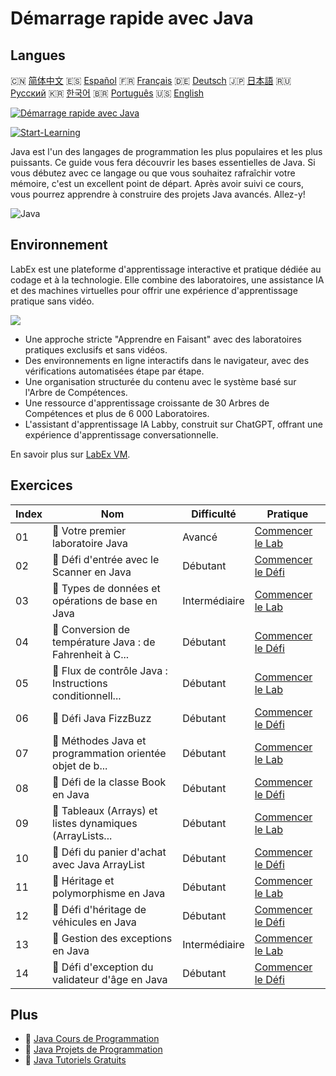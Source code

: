 # Démarrage rapide avec Java

## Langues

🇨🇳 [简体中文](README_zh.md) 🇪🇸 [Español](README_es.md) 🇫🇷 [Français](README_fr.md) 🇩🇪 [Deutsch](README_de.md) 🇯🇵 [日本語](README_ja.md) 🇷🇺 [Русский](README_ru.md) 🇰🇷 [한국어](README_ko.md) 🇧🇷 [Português](README_pt.md) 🇺🇸 [English](README.md) 

[![Démarrage rapide avec Java](https://cover-creator.labex.io/quick-start-with-java.png?lang=fr)](https://labex.io/fr/courses/quick-start-with-java)

[![Start-Learning](https://img.shields.io/badge/Start-Learning-whitesmoke?style=for-the-badge)](https://labex.io/fr/courses/quick-start-with-java)

Java est l'un des langages de programmation les plus populaires et les plus puissants. Ce guide vous fera découvrir les bases essentielles de Java. Si vous débutez avec ce langage ou que vous souhaitez rafraîchir votre mémoire, c'est un excellent point de départ. Après avoir suivi ce cours, vous pourrez apprendre à construire des projets Java avancés. Allez-y!

![Java](https://img.shields.io/badge/Java-whitesmoke?style=for-the-badge&logo=java)


## Environnement

LabEx est une plateforme d'apprentissage interactive et pratique dédiée au codage et à la technologie. Elle combine des laboratoires, une assistance IA et des machines virtuelles pour offrir une expérience d'apprentissage pratique sans vidéo.

![](https://tutorial-screenshot.getvm.io/images/vm-1725247253.png)

- Une approche stricte "Apprendre en Faisant" avec des laboratoires pratiques exclusifs et sans vidéos.
- Des environnements en ligne interactifs dans le navigateur, avec des vérifications automatisées étape par étape.
- Une organisation structurée du contenu avec le système basé sur l'Arbre de Compétences.
- Une ressource d'apprentissage croissante de 30 Arbres de Compétences et plus de 6 000 Laboratoires.
- L'assistant d'apprentissage IA Labby, construit sur ChatGPT, offrant une expérience d'apprentissage conversationnelle.

En savoir plus sur [LabEx VM](https://support.labex.io/using-labex/virtual-machine).

## Exercices

|   Index | Nom                                                      | Difficulté    | Pratique                                                                                                                                    |
|---------|----------------------------------------------------------|---------------|---------------------------------------------------------------------------------------------------------------------------------------------|
|      01 | 📖 Votre premier laboratoire Java                        | Avancé        | <a target='_blank' href='https://labex.io/fr/tutorials/java-your-first-java-lab-411751'>Commencer le Lab</a>                                |
|      02 | 🎯 Défi d'entrée avec le Scanner en Java                 | Débutant      | <a target='_blank' href='https://labex.io/fr/tutorials/java-java-scanner-input-challenge-413835'>Commencer le Défi</a>                      |
|      03 | 📖 Types de données et opérations de base en Java        | Intermédiaire | <a target='_blank' href='https://labex.io/fr/tutorials/java-java-data-types-and-basic-operations-413744'>Commencer le Lab</a>               |
|      04 | 🎯 Conversion de température Java : de Fahrenheit à C... | Débutant      | <a target='_blank' href='https://labex.io/fr/tutorials/java-java-fahrenheit-to-celsius-conversion-413851'>Commencer le Défi</a>             |
|      05 | 📖 Flux de contrôle Java : Instructions conditionnell... | Débutant      | <a target='_blank' href='https://labex.io/fr/tutorials/java-java-control-flow-conditionals-and-loops-413751'>Commencer le Lab</a>           |
|      06 | 🎯 Défi Java FizzBuzz                                    | Débutant      | <a target='_blank' href='https://labex.io/fr/tutorials/java-java-fizzbuzz-challenge-413852'>Commencer le Défi</a>                           |
|      07 | 📖 Méthodes Java et programmation orientée objet de b... | Débutant      | <a target='_blank' href='https://labex.io/fr/tutorials/java-java-methods-and-basic-object-oriented-programming-413809'>Commencer le Lab</a> |
|      08 | 🎯 Défi de la classe Book en Java                        | Débutant      | <a target='_blank' href='https://labex.io/fr/tutorials/java-java-book-class-challenge-413850'>Commencer le Défi</a>                         |
|      09 | 📖 Tableaux (Arrays) et listes dynamiques (ArrayLists... | Débutant      | <a target='_blank' href='https://labex.io/fr/tutorials/java-java-arrays-and-arraylists-413820'>Commencer le Lab</a>                         |
|      10 | 🎯 Défi du panier d'achat avec Java ArrayList            | Débutant      | <a target='_blank' href='https://labex.io/fr/tutorials/java-java-arraylist-shopping-cart-challenge-413849'>Commencer le Défi</a>            |
|      11 | 📖 Héritage et polymorphisme en Java                     | Débutant      | <a target='_blank' href='https://labex.io/fr/tutorials/java-java-inheritance-and-polymorphism-413825'>Commencer le Lab</a>                  |
|      12 | 🎯 Défi d'héritage de véhicules en Java                  | Débutant      | <a target='_blank' href='https://labex.io/fr/tutorials/java-java-vehicle-inheritance-challenge-413854'>Commencer le Défi</a>                |
|      13 | 📖 Gestion des exceptions en Java                        | Intermédiaire | <a target='_blank' href='https://labex.io/fr/tutorials/java-java-exception-handling-413830'>Commencer le Lab</a>                            |
|      14 | 🎯 Défi d'exception du validateur d'âge en Java          | Débutant      | <a target='_blank' href='https://labex.io/fr/tutorials/java-java-age-validator-exception-challenge-413848'>Commencer le Défi</a>            |

## Plus

- 🔗 [Java Cours de Programmation](https://github.com/labex-labs/awesome-programming-courses)
- 🔗 [Java Projets de Programmation](https://github.com/labex-labs/awesome-programming-projects)
- 🔗 [Java Tutoriels Gratuits](https://github.com/labex-labs/java-free-tutorials)

